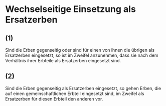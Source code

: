 # Wechselseitige Einsetzung als Ersatzerben



## (1)

 Sind die Erben gegenseitig oder sind für einen von ihnen die übrigen als Ersatzerben eingesetzt, so ist im Zweifel anzunehmen, dass sie nach dem Verhältnis ihrer Erbteile als Ersatzerben eingesetzt sind.

## (2)

 Sind die Erben gegenseitig als Ersatzerben eingesetzt, so gehen Erben, die auf einen gemeinschaftlichen Erbteil eingesetzt sind, im Zweifel als Ersatzerben für diesen Erbteil den anderen vor. 

